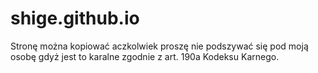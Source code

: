 # shige.github.io
Stronę można kopiować aczkolwiek proszę nie podszywać się pod moją osobę gdyż jest to karalne zgodnie z art. 190a Kodeksu Karnego.
